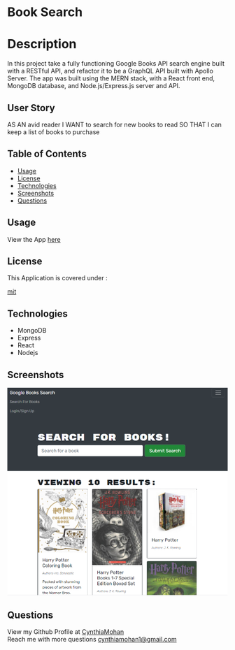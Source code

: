 # Book Search

# Description
In this project take a fully functioning Google Books API search engine built with a RESTful API, and refactor it to be a GraphQL API built with Apollo Server. The app was built using the MERN stack, with a React front end, MongoDB database, and Node.js/Express.js server and API.

## User Story
AS AN avid reader
I WANT to search for new books to read
SO THAT I can keep a list of books to purchase

## Table of Contents 

* [Usage](#usage)
* [License](#license)
* [Technologies](#Technologies)
* [Screenshots](#Screenshots)
* [Questions](#questions)

## Usage 

View the App
[here](https://serene-shore-16171.herokuapp.com/)

## License

This Application is covered under : 

[mit](https://choosealicense.com/licenses/mit)
<br />

## Technologies
* MongoDB
* Express
* React
* Nodejs

## Screenshots
![Mockup](image/ss21.png)

## Questions
View my Github Profile at [CynthiaMohan](http://github.com/CynthiaMohan)
<br />
Reach me with more questions <cynthiamohan1@gmail.com>


